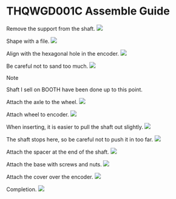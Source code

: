 # THQWGD001C Assemble Guide

Remove the support from the shaft.
![](img/assemble_c/1_shaft.jpg)

Shape with a file.
![](img/assemble_c/2_sanding.jpg)

Align with the hexagonal hole in the encoder.
![](img/assemble_c/3_encoder.jpg)

Be careful not to sand too much.
![](img/assemble_c/4_fitting.jpg)

> [!NOTE]
> Shaft I sell on BOOTH have been done up to this point.

Attach the axle to the wheel.
![](img/assemble_c/5_wheel.jpg)

Attach wheel to encoder.
![](img/assemble_c/7_encoder.jpg)

When inserting, it is easier to pull the shaft out slightly.
![](img/assemble_c/6_wheel_note.jpg)

The shaft stops here, so be careful not to push it in too far.
![](img/assemble_c/8_encoder_note.jpg)

Attach the spacer at the end of the shaft.
![](img/assemble_c/10_spacer.jpg)

Attach the base with screws and nuts.
![](img/assemble_c/11_base.jpg)

Attach the cover over the encoder.
![](img/assemble_c/12_cover.jpg)

Completion.
![](img/assemble_c/13_done.jpg)
